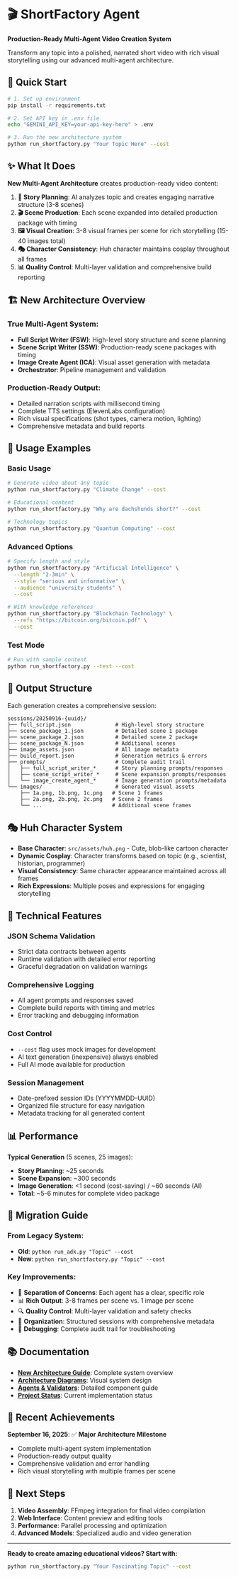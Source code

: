 # 🎬 ShortFactory Agent

**Production-Ready Multi-Agent Video Creation System**

Transform any topic into a polished, narrated short video with rich visual storytelling using our advanced multi-agent architecture.

## 🚀 Quick Start

```bash
# 1. Set up environment
pip install -r requirements.txt

# 2. Set API key in .env file
echo "GEMINI_API_KEY=your-api-key-here" > .env

# 3. Run the new architecture system
python run_shortfactory.py "Your Topic Here" --cost
```

## ✨ What It Does

**New Multi-Agent Architecture** creates production-ready video content:

1. **📖 Story Planning**: AI analyzes topic and creates engaging narrative structure (3-8 scenes)
2. **🎬 Scene Production**: Each scene expanded into detailed production package with timing
3. **🖼️ Visual Creation**: 3-8 visual frames per scene for rich storytelling (15-40 images total)
4. **🎭 Character Consistency**: Huh character maintains cosplay throughout all frames
5. **📊 Quality Control**: Multi-layer validation and comprehensive build reporting

## 🏗️ New Architecture Overview

### **True Multi-Agent System**:
- **Full Script Writer (FSW)**: High-level story structure and scene planning
- **Scene Script Writer (SSW)**: Production-ready scene packages with timing
- **Image Create Agent (ICA)**: Visual asset generation with metadata
- **Orchestrator**: Pipeline management and validation

### **Production-Ready Output**:
- Detailed narration scripts with millisecond timing
- Complete TTS settings (ElevenLabs configuration)
- Rich visual specifications (shot types, camera motion, lighting)
- Comprehensive metadata and build reports

## 🎯 Usage Examples

### Basic Usage
```bash
# Generate video about any topic
python run_shortfactory.py "Climate Change" --cost

# Educational content
python run_shortfactory.py "Why are dachshunds short?" --cost

# Technology topics
python run_shortfactory.py "Quantum Computing" --cost
```

### Advanced Options
```bash
# Specify length and style
python run_shortfactory.py "Artificial Intelligence" \
  --length "2-3min" \
  --style "serious and informative" \
  --audience "university students" \
  --cost

# With knowledge references
python run_shortfactory.py "Blockchain Technology" \
  --refs "https://bitcoin.org/bitcoin.pdf" \
  --cost
```

### Test Mode
```bash
# Run with sample content
python run_shortfactory.py --test --cost
```

## 📁 Output Structure

Each generation creates a comprehensive session:

```
sessions/20250916-{uuid}/
├── full_script.json              # High-level story structure
├── scene_package_1.json          # Detailed scene 1 package
├── scene_package_2.json          # Detailed scene 2 package
├── scene_package_N.json          # Additional scenes
├── image_assets.json             # All image metadata
├── build_report.json             # Generation metrics & errors
├── prompts/                      # Complete audit trail
│   ├── full_script_writer_*      # Story planning prompts/responses
│   ├── scene_script_writer_*     # Scene expansion prompts/responses
│   └── image_create_agent_*      # Image generation prompts/metadata
└── images/                       # Generated visual assets
    ├── 1a.png, 1b.png, 1c.png   # Scene 1 frames
    ├── 2a.png, 2b.png, 2c.png   # Scene 2 frames
    └── ...                      # Additional scene frames
```

## 🎭 Huh Character System

- **Base Character**: `src/assets/huh.png` - Cute, blob-like cartoon character
- **Dynamic Cosplay**: Character transforms based on topic (e.g., scientist, historian, programmer)
- **Visual Consistency**: Same character appearance maintained across all frames
- **Rich Expressions**: Multiple poses and expressions for engaging storytelling

## 🔧 Technical Features

### **JSON Schema Validation**
- Strict data contracts between agents
- Runtime validation with detailed error reporting
- Graceful degradation on validation warnings

### **Comprehensive Logging**
- All agent prompts and responses saved
- Complete build reports with timing and metrics
- Error tracking and debugging information

### **Cost Control**
- `--cost` flag uses mock images for development
- AI text generation (inexpensive) always enabled
- Full AI mode available for production

### **Session Management**
- Date-prefixed session IDs (YYYYMMDD-UUID)
- Organized file structure for easy navigation
- Metadata tracking for all generated content

## 📊 Performance

**Typical Generation** (5 scenes, 25 images):
- **Story Planning**: ~25 seconds
- **Scene Expansion**: ~300 seconds
- **Image Generation**: <1 second (cost-saving) / ~60 seconds (AI)
- **Total**: ~5-6 minutes for complete video package

## 🔄 Migration Guide

### From Legacy System:
- **Old**: `python run_adk.py "Topic" --cost`
- **New**: `python run_shortfactory.py "Topic" --cost`

### Key Improvements:
- 🎯 **Separation of Concerns**: Each agent has a clear, specific role
- 📊 **Rich Output**: 3-8 frames per scene vs. 1 image per scene
- 🔍 **Quality Control**: Multi-layer validation and safety checks
- 📁 **Organization**: Structured sessions with comprehensive metadata
- 🐛 **Debugging**: Complete audit trail for troubleshooting

## 📚 Documentation

- **[New Architecture Guide](docs/NEW-ARCHITECTURE.md)**: Complete system overview
- **[Architecture Diagrams](docs/NEW-ARCHITECTURE-DIAGRAM.md)**: Visual system design
- **[Agents & Validators](docs/AGENTS-AND-VALIDATORS.md)**: Detailed component guide
- **[Project Status](docs/PROJECT-STATUS-2025.md)**: Current implementation status

## 🎉 Recent Achievements

**September 16, 2025**: ✅ **Major Architecture Milestone**
- Complete multi-agent system implementation
- Production-ready output quality
- Comprehensive validation and error handling
- Rich visual storytelling with multiple frames per scene

## 🚀 Next Steps

1. **Video Assembly**: FFmpeg integration for final video compilation
2. **Web Interface**: Content preview and editing tools
3. **Performance**: Parallel processing and optimization
4. **Advanced Models**: Specialized audio and video generation

---

**Ready to create amazing educational videos? Start with:**
```bash
python run_shortfactory.py "Your Fascinating Topic" --cost
```
